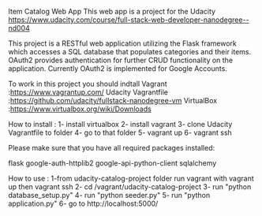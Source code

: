 Item Catalog Web App
This web app is a project for the Udacity https://www.udacity.com/course/full-stack-web-developer-nanodegree--nd004

This project is a RESTful web application utilizing the Flask framework which accesses a SQL database 
that populates categories and their items. OAuth2 provides authentication for further CRUD 
functionality on the application. Currently OAuth2 is implemented for Google Accounts.


To work in this project you should indtall 
Vagrant :https://www.vagrantup.com/
Udacity Vagrantfile :https://github.com/udacity/fullstack-nanodegree-vm
VirtualBox :https://www.virtualbox.org/wiki/Downloads

How to install :
1- install virtualbox 
2- install vagrant
3- clone Udacity Vagrantfile to folder
4- go to that folder 
5- vagrant up
6- vagrant ssh

Please make sure that you have all required packages installed:

flask
google-auth-httplib2
google-api-python-client
sqlalchemy



How to use :
1-from udacity-catalog-project folder run vagrant with vagrant up then vagrant ssh
2- cd /vagrant/udacity-catalog-project
3- run "python database_setup.py"
4- run "python seeder.py"
5- run "python application.py"
6- go to http://localhost:5000/

